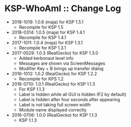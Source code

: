 # KSP-WhoAmI :: Change Log

* 2018-1019: 1.0.6 (maja) for KSP 1.5.1
	+ Recompile for KSP 1.5
* 2018-0314: 1.0.5 (maja) for KSP 1.4.1
	+ Recompile for KSP 1.4.1
* 2017-1011: 1.0.4 (maja) for KSP 1.3.1
	+ Recompile for KSP 1.3.1
* 2017-0529: 1.0.3 (RealGecko) for KSP 1.3.0
	+ Added kerbonaut level info
	+ Messages are shown via ScreenMessages
	+ Modifier Key + B brings up transfer dialog
* 2016-1012: 1.0.2 (RealGecko) for KSP 1.2.2
	+ Recompile for KPS 1.2
* 2016-0710: 1.0.1 (RealGecko) for KSP 1.1.3
	+ For KSP 1.1.3
	+ Label is hidden while all GUI is hidden (F2 by default)
	+ Label is hidden after four seconds after appearing
	+ Label is not taking full screen width
	+ Module name displayed correctly
* 2016-0706: 1.0.0 (RealGecko) for KSP 1.1.3
	+ KSP 1.1.3

